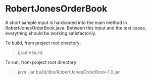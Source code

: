 # RobertJonesOrderBook

A short sample input is hardcoded into the main method in RobertJonesOrderBook.java.
Between this input and the test cases, everything should be working satisfactorily.

To build, from project root directory:
> gradle build

To run, from project root directory:
> java -jar build/libs/RobertJonesOrderBook-1.0.jar